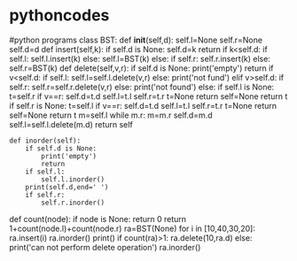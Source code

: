 # pythoncodes
#python programs
class BST:
    def __init__(self,d):
        self.l=None
        self.r=None
        self.d=d
    def insert(self,k):
        if self.d is None:
            self.d=k
            return
        if k<self.d:
            if self.l:
                self.l.insert(k)
            else:
                self.l=BST(k)
        else:
            if self.r:
                self.r.insert(k)
            else:
                self.r=BST(k)
    def delete(self,v,r):
        if self.d is None:
            print('empty')
            return
        if v<self.d:
            if self.l:
                self.l=self.l.delete(v,r)
            else:
                print('not fund')
        elif v>self.d:
            if self.r:
                self.r=self.r.delete(v,r)
            else:
                print('not found')
        else:
            if self.l is None:
                t=self.r
                if v==r:
                    self.d=t.d
                    self.l=t.l
                    self.r=t.r
                    t=None
                    return
                self=None
                return t
            if self.r is None:
                t=self.l
                if v==r:
                    self.d=t.d
                    self.l=t.l
                    self.r=t.r
                    t=None
                    return
                self=None
                return t
            m=self.l
            while m.r:
                m=m.r
            self.d=m.d
            self.l=self.l.delete(m.d)
        return self
         
    def inorder(self):
        if self.d is None:
            print('empty')
            return
        if self.l:
            self.l.inorder()
        print(self.d,end=' ')
        if self.r:
            self.r.inorder()
def count(node):
    if node is None:
        return 0
    return 1+count(node.l)+count(node.r)
ra=BST(None)
for i in [10,40,30,20]:
    ra.insert(i)
ra.inorder()
print()
if count(ra)>1:
    ra.delete(10,ra.d)
else:
    print('can not perform delete operation')
ra.inorder()

        
